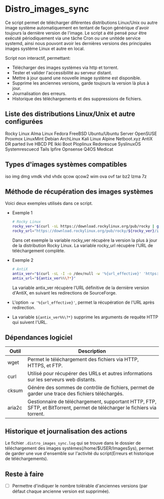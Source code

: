 # Distro_images_sync
Ce script permet de télécharger diférentes distributions Linux/Unix ou autre image système automatiquement en tentant de façon générique d'avoir toujours la dernière version de l'image.
Le script a été pensé pour être exècuté périodiquement via une tâche Cron ou une unitéde service systemd, ainsi nous pouvont avoir les dernières versions des principales images système Linux et autre en local.

Script non interactif, permettant:

- Télécharger des images systèmes via http et torrent.
- Tester et valider l'accessibilité au serveur distant.
- Mettre à jour quand une nouvelle image système est disponible.
- Supprime les anciennes versions, garde toujours la version là plus à jour.
- Journalisation des erreurs.
- Historique des téléchargements et des suppressions de fichiers.

## Liste des distributions Linux/Unix et autre configurées
Rocky Linux
Alma Linux
Fedora
FreeBSD
Ubuntu/Ubuntu Server
OpenSUSE
Proxmox
LinuxMint
Debian
ArchLinux
Kali Linux
Alpine
Netboot.xyz
AntiX
DR parted live
HBCD PE
Ikki Boot
Ploplinux
Redorescue
SyslinuxOS
Systemrescuecd
Tails
Ipfire
Opnsense
Q4OS
Medicat

## Types d'images systèmes compatibles
iso
img
dmg
vmdk
vhd
vhdx
qcow
qcow2
wim
ova
ovf
tar
bz2
lzma
7z

## Méthode de récupération des images systèmes

Voici deux exemples utilisés dans ce script. 

* Exemple 1
  
  ```bash
  # Rocky Linux
  rocky_ver="$(curl -sL https://download.rockylinux.org/pub/rocky | grep -oP '(?<=href=")[0-9]*\.*[0-9]*\.*[0-9]*(?=/">)' | sort -Vr | head -n 1)"
  rocky_url="https://download.rockylinux.org/pub/rocky/${rocky_ver}/isos/x86_64/Rocky-${rocky_ver}-x86_64-dvd.torrent"
  ```
  
  Dans cet exemple la variable rocky_ver récupère la version la plus à jour de la distribution Rocky Linux.
  La variable rocky_url récupère l'URL de téléchargement complète.

* Exemple 2
  
  ```bash
  # AntiX
  antix_ver="$(curl -sL -I -o /dev/null -w '%{url_effective}' 'https://sourceforge.net/projects/antix-linux/files/latest/download')"
  antix_url="${antix_ver%%\?*}"
  ```
  
  La variable antix_ver récupère l’URL définitive de la dernière version d'AntiX, en suivant les redirections de SourceForge.
- L'option `-w '%{url_effective}'`, permet la récupération de l'URL après redirection.

- La variable `${antix_ver%%\?*}` supprime les arguments de requête HTTP qui suivent l'URL.

## Dépendances logiciel

| Outil  | Description                                                                                                               |
| ------ | ------------------------------------------------------------------------------------------------------------------------- |
| wget   | Permet le téléchargement des fichiers via HTTP, HTTPS, et FTP.                                                            |
| curl   | Utilisé pour récupérer des URLs et autres informations sur les serveurs web distants.                                     |
| cksum  | Génére des sommes de contrôle de fichiers, permet de garder une trace des fichiers téléchargés.                           |
| aria2c | Gestionnaire de téléchargement, supportant HTTP, FTP, SFTP, et BitTorrent, permet de télécharger le fichiers via torrent. |

## Historique et journalisation des actions

Le fichier `.distro_images_sync.log` qui se trouve dans le dossier de téléchargement des images systèmes(/home/$USER/ImagesSys), permet de garder une vue d'ensemble sur l'activité du script(Erreurs et historique de téléchargements).

## Reste à faire

- [ ] Permettre d'indiquer le nombre tolérable d'anciennes versions (par défaut chaque ancienne version est supprimée).

